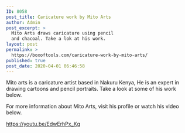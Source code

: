 ```yaml
---
ID: 8058
post_title: Caricature work by Mito Arts
author: Admin
post_excerpt: >
  Mito Arts draws caricature using pencil
  and chacoal. Take a lok at his work.
layout: post
permalink: >
  https://boxoftools.com/caricature-work-by-mito-arts/
published: true
post_date: 2020-04-01 06:46:58
---
```

Mito arts is a caricature artist based in Nakuru Kenya, He is an expert in drawing cartoons and pencil portraits. Take a look at some of his work below.

<a data-elementor-lightbox-slideshow="all" href="https://boxoftools.com/wp-content/uploads/2020/03/DSC_0976-Large.jpg">
</a>
<a data-elementor-lightbox-slideshow="all" href="https://boxoftools.com/wp-content/uploads/2020/03/DSC_0973-Large.jpg">
</a>

For more information about Mito Arts, visit his profile or watch his video below.

https://youtu.be/EdwErhPx_Kg